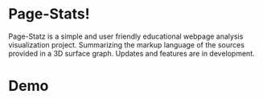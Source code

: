 # Page-Stats!
Page-Statz is a simple and user friendly educational webpage analysis visualization project. Summarizing the markup language of the sources provided in a 3D surface graph. Updates and features are in development.

# Demo

